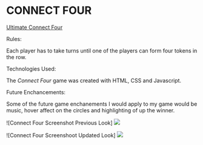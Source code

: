 # CONNECT FOUR

<Connect Four>


[Ultimate Connect Four](https://reggiea2230.github.io/Connect-Four/)

Rules:

Each player has to take turns until one of the players can form four tokens in the row. 

Technologies Used:

The *Connect Four* game was created with HTML, CSS and Javascript. 

Future Enchancements:

Some of the future game enchanements I would apply to my game would be music, hover affect on the circles and highlighting of up the winner.


![Connect Four Screenshot Previous Look] 
<img src="https://i.imgur.com/W2xZ48A.png?1">



![Connect Four Screenshoot Updated Look]
<img src="https://i.imgur.com/60k82hp.png">



